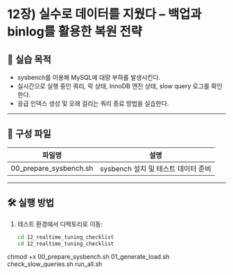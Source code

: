 # 12장) 실수로 데이터를 지웠다 – 백업과 binlog를 활용한 복원 전략

## 📌 실습 목적
- sysbench를 이용해 MySQL에 대량 부하를 발생시킨다.
- 실시간으로 실행 중인 쿼리, 락 상태, InnoDB 엔진 상태, slow query 로그를 확인한다.
- 응급 인덱스 생성 및 오래 걸리는 쿼리 종료 방법을 실습한다.


---


## 📂 구성 파일

| 파일명 | 설명 |
|--------|------|
| 00_prepare_sysbench.sh | sysbench 설치 및 테스트 데이터 준비 |




---


## 🛠️ 실행 방법

1. 테스트 환경에서 디렉토리로 이동:

   ```bash
   cd 12_realtime_tuning_checklist
   cd 12_realtime_tuning_checklist
chmod +x 00_prepare_sysbench.sh 01_generate_load.sh check_slow_queries.sh run_all.sh







